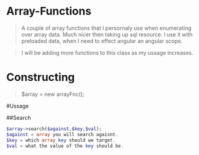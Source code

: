 # Array-Functions
> A couple of array functions that I persornaly use when enumerating over array data. Much nicer then taking up sql      resource. I use it with preloaded data, when I need to effect angular an angular scope.

> I will be adding more functions to this class as my ussage increases.

# Constructing
> $array = new arrayFnc();

#Ussage

##Search

> 
```php
$array->search($against,$key,$val);
$against = array you will search agaisnt.
$key = which array key should we target.
$val = what the value of the key should be.
```
